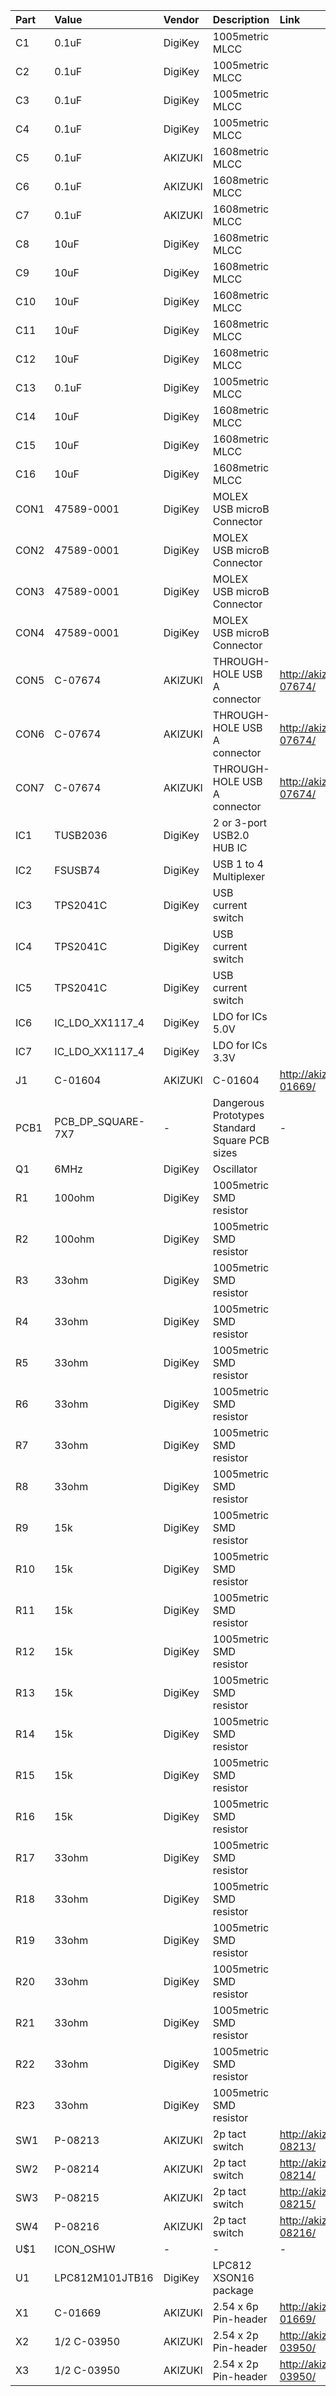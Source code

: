 | Part | Value             | Vendor  | Description                                    | Link                                           |
|:-----|:------------------|:--------|:-----------------------------------------------|:-----------------------------------------------|
| C1   | 0.1uF             | DigiKey | 1005metric MLCC                                |                                                |
| C2   | 0.1uF             | DigiKey | 1005metric MLCC                                |                                                |
| C3   | 0.1uF             | DigiKey | 1005metric MLCC                                |                                                |
| C4   | 0.1uF             | DigiKey | 1005metric MLCC                                |                                                |
| C5   | 0.1uF             | AKIZUKI | 1608metric MLCC                                |                                                |
| C6   | 0.1uF             | AKIZUKI | 1608metric MLCC                                |                                                |
| C7   | 0.1uF             | AKIZUKI | 1608metric MLCC                                |                                                |
| C8   | 10uF              | DigiKey | 1608metric MLCC                                |                                                |
| C9   | 10uF              | DigiKey | 1608metric MLCC                                |                                                |
| C10  | 10uF              | DigiKey | 1608metric MLCC                                |                                                |
| C11  | 10uF              | DigiKey | 1608metric MLCC                                |                                                |
| C12  | 10uF              | DigiKey | 1608metric MLCC                                |                                                |
| C13  | 0.1uF             | DigiKey | 1005metric MLCC                                |                                                |
| C14  | 10uF              | DigiKey | 1608metric MLCC                                |                                                |
| C15  | 10uF              | DigiKey | 1608metric MLCC                                |                                                |
| C16  | 10uF              | DigiKey | 1608metric MLCC                                |                                                |
| CON1 | 47589-0001        | DigiKey | MOLEX USB microB Connector                     |                                                |
| CON2 | 47589-0001        | DigiKey | MOLEX USB microB Connector                     |                                                |
| CON3 | 47589-0001        | DigiKey | MOLEX USB microB Connector                     |                                                |
| CON4 | 47589-0001        | DigiKey | MOLEX USB microB Connector                     |                                                |
| CON5 | C-07674           | AKIZUKI | THROUGH-HOLE USB A connector                   | <http://akizukidenshi.com/catalog/g/gC-07674/> |
| CON6 | C-07674           | AKIZUKI | THROUGH-HOLE USB A connector                   | <http://akizukidenshi.com/catalog/g/gC-07674/> |
| CON7 | C-07674           | AKIZUKI | THROUGH-HOLE USB A connector                   | <http://akizukidenshi.com/catalog/g/gC-07674/> |
| IC1  | TUSB2036          | DigiKey | 2 or 3-port USB2.0 HUB IC                      |                                                |
| IC2  | FSUSB74           | DigiKey | USB 1 to 4 Multiplexer                         |                                                |
| IC3  | TPS2041C          | DigiKey | USB current switch                             |                                                |
| IC4  | TPS2041C          | DigiKey | USB current switch                             |                                                |
| IC5  | TPS2041C          | DigiKey | USB current switch                             |                                                |
| IC6  | IC_LDO_XX1117_4   | DigiKey | LDO for ICs 5.0V                               |                                                |
| IC7  | IC_LDO_XX1117_4   | DigiKey | LDO for ICs 3.3V                               |                                                |
| J1   | C-01604           | AKIZUKI | C-01604                                        | <http://akizukidenshi.com/catalog/g/gC-01669/> |
| PCB1 | PCB_DP_SQUARE-7X7 | -       | Dangerous Prototypes Standard Square PCB sizes | -                                              |
| Q1   | 6MHz              | DigiKey | Oscillator                                     |                                                |
| R1   | 100ohm            | DigiKey | 1005metric SMD resistor                        |                                                |
| R2   | 100ohm            | DigiKey | 1005metric SMD resistor                        |                                                |
| R3   | 33ohm             | DigiKey | 1005metric SMD resistor                        |                                                |
| R4   | 33ohm             | DigiKey | 1005metric SMD resistor                        |                                                |
| R5   | 33ohm             | DigiKey | 1005metric SMD resistor                        |                                                |
| R6   | 33ohm             | DigiKey | 1005metric SMD resistor                        |                                                |
| R7   | 33ohm             | DigiKey | 1005metric SMD resistor                        |                                                |
| R8   | 33ohm             | DigiKey | 1005metric SMD resistor                        |                                                |
| R9   | 15k               | DigiKey | 1005metric SMD resistor                        |                                                |
| R10  | 15k               | DigiKey | 1005metric SMD resistor                        |                                                |
| R11  | 15k               | DigiKey | 1005metric SMD resistor                        |                                                |
| R12  | 15k               | DigiKey | 1005metric SMD resistor                        |                                                |
| R13  | 15k               | DigiKey | 1005metric SMD resistor                        |                                                |
| R14  | 15k               | DigiKey | 1005metric SMD resistor                        |                                                |
| R15  | 15k               | DigiKey | 1005metric SMD resistor                        |                                                |
| R16  | 15k               | DigiKey | 1005metric SMD resistor                        |                                                |
| R17  | 33ohm             | DigiKey | 1005metric SMD resistor                        |                                                |
| R18  | 33ohm             | DigiKey | 1005metric SMD resistor                        |                                                |
| R19  | 33ohm             | DigiKey | 1005metric SMD resistor                        |                                                |
| R20  | 33ohm             | DigiKey | 1005metric SMD resistor                        |                                                |
| R21  | 33ohm             | DigiKey | 1005metric SMD resistor                        |                                                |
| R22  | 33ohm             | DigiKey | 1005metric SMD resistor                        |                                                |
| R23  | 33ohm             | DigiKey | 1005metric SMD resistor                        |                                                |
| SW1  | P-08213           | AKIZUKI | 2p tact switch                                 | <http://akizukidenshi.com/catalog/g/gP-08213/> |
| SW2  | P-08214           | AKIZUKI | 2p tact switch                                 | <http://akizukidenshi.com/catalog/g/gP-08214/> |
| SW3  | P-08215           | AKIZUKI | 2p tact switch                                 | <http://akizukidenshi.com/catalog/g/gP-08215/> |
| SW4  | P-08216           | AKIZUKI | 2p tact switch                                 | <http://akizukidenshi.com/catalog/g/gP-08216/> |
| U$1  | ICON_OSHW         | -       | -                                              | -                                              |
| U1   | LPC812M101JTB16   | DigiKey | LPC812 XSON16 package                          |                                                |
| X1   | C-01669           | AKIZUKI | 2.54 x 6p Pin-header                           | <http://akizukidenshi.com/catalog/g/gC-01669/> |
| X2   | 1/2 C-03950       | AKIZUKI | 2.54 x 2p Pin-header                           | <http://akizukidenshi.com/catalog/g/gC-03950/> |
| X3   | 1/2 C-03950       | AKIZUKI | 2.54 x 2p Pin-header                           | <http://akizukidenshi.com/catalog/g/gC-03950/> |
